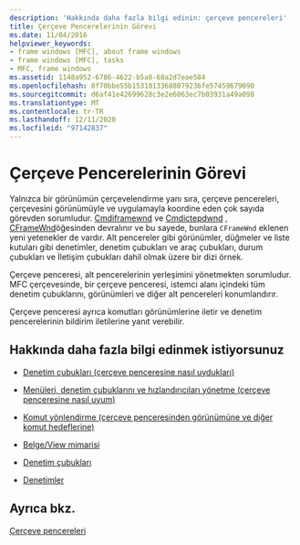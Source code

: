 ```yaml
---
description: 'Hakkında daha fazla bilgi edinin: çerçeve pencereleri'
title: Çerçeve Pencerelerinin Görevi
ms.date: 11/04/2016
helpviewer_keywords:
- frame windows [MFC], about frame windows
- frame windows [MFC], tasks
- MFC, frame windows
ms.assetid: 1148a952-6786-4622-b5a8-68a2d7eae584
ms.openlocfilehash: 8f70bbe55b15310133688079236fe57459679090
ms.sourcegitcommit: d6af41e42699628c3e2e6063ec7b03931a49a098
ms.translationtype: MT
ms.contentlocale: tr-TR
ms.lasthandoff: 12/11/2020
ms.locfileid: "97142837"
---
```

# <a name="what-frame-windows-do"></a>Çerçeve Pencerelerinin Görevi

Yalnızca bir görünümün çerçevelendirme yanı sıra, çerçeve pencereleri, çerçevesini görünümüyle ve uygulamayla koordine eden çok sayıda görevden sorumludur. [Cmdiframewnd](../mfc/reference/cmdiframewnd-class.md) ve [Cmdictepdwnd](../mfc/reference/cmdichildwnd-class.md) , [CFrameWnd](../mfc/reference/cframewnd-class.md)öğesinden devralınır ve bu sayede, bunlara `CFrameWnd` eklenen yeni yetenekler de vardır. Alt pencereler gibi görünümler, düğmeler ve liste kutuları gibi denetimler, denetim çubukları ve araç çubukları, durum çubukları ve İletişim çubukları dahil olmak üzere bir dizi örnek.

Çerçeve penceresi, alt pencerelerinin yerleşimini yönetmekten sorumludur. MFC çerçevesinde, bir çerçeve penceresi, istemci alanı içindeki tüm denetim çubuklarını, görünümleri ve diğer alt pencereleri konumlandırır.

Çerçeve penceresi ayrıca komutları görünümlerine iletir ve denetim pencerelerinin bildirim iletilerine yanıt verebilir.

## <a name="what-do-you-want-to-know-more-about"></a>Hakkında daha fazla bilgi edinmek istiyorsunuz

- [Denetim çubukları (çerçeve penceresine nasıl uydukları)](../mfc/control-bars.md)

- [Menüleri, denetim çubuklarını ve hızlandırıcıları yönetme (çerçeve penceresine nasıl uyum)](../mfc/managing-menus-control-bars-and-accelerators.md)

- [Komut yönlendirme (çerçeve penceresinden görünümüne ve diğer komut hedeflerine)](../mfc/command-routing.md)

- [Belge/View mimarisi](../mfc/document-view-architecture.md)

- [Denetim çubukları](../mfc/control-bars.md)

- [Denetimler](../mfc/controls-mfc.md)

## <a name="see-also"></a>Ayrıca bkz.

[Çerçeve pencereleri](../mfc/frame-windows.md)
